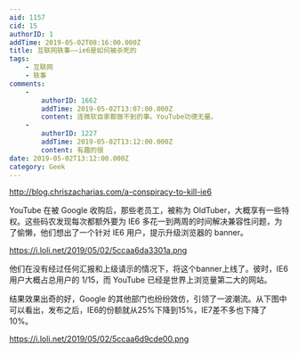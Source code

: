 ```yaml
---
aid: 1157
cid: 15
authorID: 1
addTime: 2019-05-02T08:16:00.000Z
title: 互联网轶事——ie6是如何被杀死的
tags:
    - 互联网
    - 轶事
comments:
    -
        authorID: 1662
        addTime: 2019-05-02T13:07:00.000Z
        content: 连微软自家都做不到的事。YouTube功德无量。
    -
        authorID: 1227
        addTime: 2019-05-02T13:12:00.000Z
        content: 有趣的很
date: 2019-05-02T13:12:00.000Z
category: Geek
---
```


http://blog.chriszacharias.com/a-conspiracy-to-kill-ie6

YouTube 在被 Google 收购后，那些老员工，被称为 OldTuber，大概享有一些特权。这些码农发现每次都额外要为 IE6 多花一到两周的时间解决兼容性问题，为了偷懒，他们想出了一个针对 IE6 用户，提示升级浏览器的 banner。

https://i.loli.net/2019/05/02/5ccaa6da3301a.png

他们在没有经过任何汇报和上级请示的情况下，将这个banner上线了。彼时，IE6 用户大概占总用户的 1/15，而 YouTube 已经是世界上浏览量第二大的网站。

结果效果出奇的好，Google 的其他部门也纷纷效仿，引领了一波潮流。从下图中可以看出，发布之后，IE6的份额就从25%下降到15%，IE7差不多也下降了10%。

https://i.loli.net/2019/05/02/5ccaa6d9cde00.png
